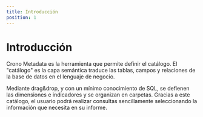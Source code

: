 ```yaml
---
title: Introducción
position: 1
---
```



# Introducción


Crono Metadata es la herramienta que permite definir el catálogo. El "catálogo" es la capa semántica traduce las tablas, campos y relaciones de la base de datos en el lenguaje de negocio.

Mediante drag&drop, y con un mínimo conocimiento de SQL, se defienen las dimensiones e indicadores y se organizan en carpetas. Gracias a este catálogo, el usuario podrá realizar consultas sencillamente seleccionando la información que necesita en su informe.

